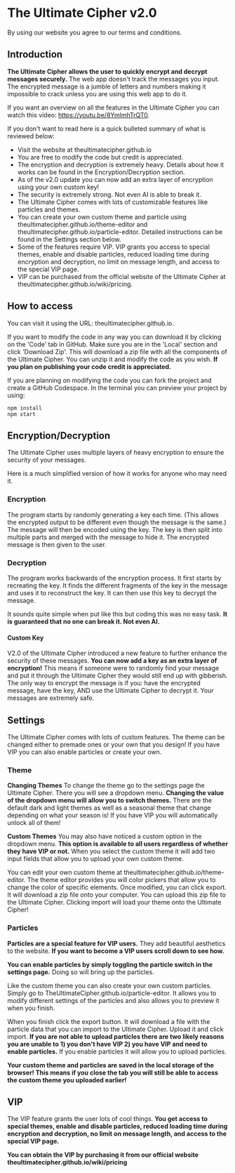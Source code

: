 # The Ultimate Cipher v2.0

By using our website you agree to our terms and conditions.

## Introduction

**The Ultimate Cipher allows the user to quickly encrypt and decrypt messages securely.** The web app doesn't track the messages you input. The encrypted message is a jumble of letters and numbers making it impossible to crack unless you are using this web app to do it.

If you want an overview on all the features in the Ultimate Cipher you can watch this video: https://youtu.be/8YmlmhTrQT0.

If you don't want to read here is a quick bulleted summary of what is reviewed below:

 - Visit the website at theultimatecipher.github.io
 - You are free to modify the code but credit is appreciated.
 - The encryption and decryption is extremely heavy. Details about how it works can be found in the Encryption/Decryption section.
 - As of the v2.0 update you can now add an extra layer of encryption using your own custom key!
 - The security is extremely strong. Not even AI is able to break it.
 - The Ultimate Cipher comes with lots of customizable features like particles and themes.
 - You can create your own custom theme and particle using theultimatecipher.github.io/theme-editor and theultimatecipher.github.io/particle-editor. Detailed instructions can be found in the Settings section below.
 - Some of the features require VIP. VIP grants you access to special themes, enable and disable particles, reduced loading time during encryption and decryption, no limit on message length, and access to the special VIP page.
 - VIP can be purchased from the official website of the Ultimate Cipher at theultimatecipher.github.io/wiki/pricing.

## How to access
You can visit it using the URL: theultimatecipher.github.io. 

If you want to modify the code in any way you can download it by clicking on the 'Code' tab in GitHub. Make sure you are in the 'Local' section and click 'Download Zip'. This will download a zip file with all the components of the Ultimate Cipher. You can unzip it and modify the code as you wish. **If you plan on publishing your code credit is appreciated.**

If you are planning on modifying the code you can fork the project and create a GitHub Codespace. In the terminal you can preview your project by using:

    npm install
    npm start

## Encryption/Decryption
The Ultimate Cipher uses multiple layers of heavy encryption to ensure the security of your messages.

Here is a much simplified version of how it works for anyone who may need it.

### Encryption
The program starts by randomly generating a key each time. (This allows the encrypted output to be different even though the message is the same.) The message will then be encoded using the key. The key is then split into multiple parts and merged with the message to hide it. The encrypted message is then given to the user.

### Decryption
The program works backwards of the encryption process. It first starts by recreating the key. It finds the different fragments of the key in the message and uses it to reconstruct the key. It can then use this key to decrypt the message.

It sounds quite simple when put like this but coding this was no easy task. **It is guaranteed that no one can break it. Not even AI.**

#### Custom Key
V2.0 of the Ultimate Cipher introduced a new feature to further enhance the security of these messages. **You can now add a key as an extra layer of encryption!** This means if someone were to randomly find your message and put it through the Ultimate Cipher they would still end up with gibberish. The only way to encrypt the message is if you: have the encrypted message, have the key, AND use the Ultimate Cipher to decrypt it. Your messages are extremely safe.

## Settings
The Ultimate Cipher comes with lots of custom features. The theme can be changed either to premade ones or your own that you design! If you have VIP you can also enable particles or create your own.

### Theme
**Changing Themes**
To change the theme go to the settings page the Ultimate Cipher. There you will see a dropdown menu. **Changing the value of the dropdown menu will allow you to switch themes.** There are the default dark and light themes as well as a seasonal theme that change depending on what your season is! If you have VIP you will automatically unlock all of them!

**Custom Themes**
You may also have noticed a custom option in the dropdown menu. **This option is available to all users regardless of whether they have VIP or not.** When you select the custom theme it will add two input fields that allow you to upload your own custom theme.

You can edit your own custom theme at theultimatecipher.github.io/theme-editor. The theme editor provides you will color pickers that allow you to change the color of specific elements. Once modified, you can click export. It will download a zip file onto your computer. You can upload this zip file to the Ultimate Cipher. Clicking import will load your theme onto the Ultimate Cipher!

### Particles
**Particles are a special feature for VIP users.** They add beautiful aesthetics to the website. **If you want to become a VIP users scroll down to see how.**

**You can enable particles by simply toggling the particle switch in the settings page.** Doing so will bring up the particles. 

Like the custom theme you can also create your own custom particles. Simply go to TheUltimateCipher.github.io/particle-editor.
It allows you to modify different settings of the particles and also allows you to preview it when you finish.
 
 When you finish click the export button. It will download a file with the particle data that you can import to the Ultimate Cipher. Upload it and click import. **If you are not able to upload particles there are two likely reasons you are unable to 1) you don't have VIP 2) you have VIP and need to enable particles.** If you enable particles it will allow you to upload particles. 

**Your custom theme and particles are saved in the local storage of the browser! This means if you close the tab you will still be able to access the custom theme you uploaded earlier!**

## VIP
The VIP feature grants the user lots of cool things. **You get access to special themes, enable and disable particles, reduced loading time during encryption and decryption, no limit on message length, and access to the special VIP page.**

**You can obtain the VIP by purchasing it from our official website theultimatecipher.github.io/wiki/pricing**


